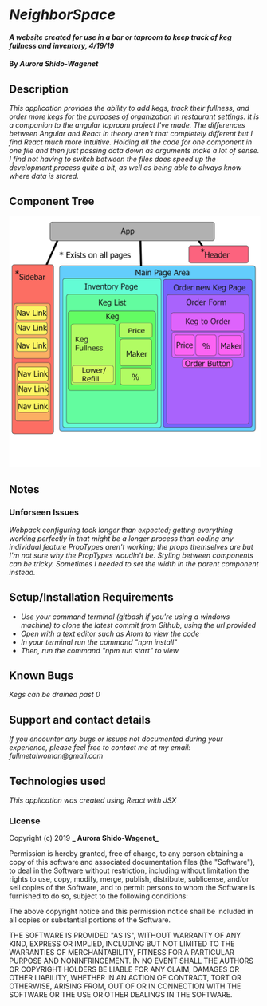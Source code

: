 # _NeighborSpace_

#### _A website created for use in a bar or taproom to keep track of keg fullness and inventory, 4/19/19_

#### By _**Aurora Shido-Wagenet**_

## Description

_This application provides the ability to add kegs, track their fullness, and order more kegs for the purposes of organization in restaurant settings. It is a companion to the angular taproom project I've made. The differences between Angular and React in theory aren't that completely different but I find React much more intuitive. Holding all the code for one component in one file and then just passing data down as arguments make a lot of sense. I find not having to switch between the files does speed up the development process quite a bit, as well as being able to always know where data is stored._

## Component Tree

![alt text](src/assets/images/component-map.png)

## Notes

### Unforseen Issues
_Webpack configuring took longer than expected; getting everything working perfectly in that might be a longer process than coding any individual feature_
_PropTypes aren't working; the props themselves are but I'm not sure why the PropTypes woudln't be._
_Styling between components can be tricky. Sometimes I needed to set the width in the parent component instead._

## Setup/Installation Requirements

* _Use your command terminal (gitbash if you're using a windows machine) to clone the latest commit from Github, using the url provided_
* _Open with a text editor such as Atom to view the code_
* _In your terminal run the command "npm install"_
* _Then, run the command "npm run start" to view_

## Known Bugs

_Kegs can be drained past 0_

## Support and contact details

_If you encounter any bugs or issues not documented during your experience, please feel free to contact me at my email: fullmetalwoman@gmail.com_

## Technologies used

_This application was created using React with JSX_

### License

Copyright (c) 2019 **_ Aurora Shido-Wagenet_**

Permission is hereby granted, free of charge, to any person obtaining a copy
of this software and associated documentation files (the "Software"), to deal
in the Software without restriction, including without limitation the rights
to use, copy, modify, merge, publish, distribute, sublicense, and/or sell
copies of the Software, and to permit persons to whom the Software is
furnished to do so, subject to the following conditions:

The above copyright notice and this permission notice shall be included in all
copies or substantial portions of the Software.

THE SOFTWARE IS PROVIDED "AS IS", WITHOUT WARRANTY OF ANY KIND, EXPRESS OR
IMPLIED, INCLUDING BUT NOT LIMITED TO THE WARRANTIES OF MERCHANTABILITY,
FITNESS FOR A PARTICULAR PURPOSE AND NONINFRINGEMENT. IN NO EVENT SHALL THE
AUTHORS OR COPYRIGHT HOLDERS BE LIABLE FOR ANY CLAIM, DAMAGES OR OTHER
LIABILITY, WHETHER IN AN ACTION OF CONTRACT, TORT OR OTHERWISE, ARISING FROM,
OUT OF OR IN CONNECTION WITH THE SOFTWARE OR THE USE OR OTHER DEALINGS IN THE
SOFTWARE.
